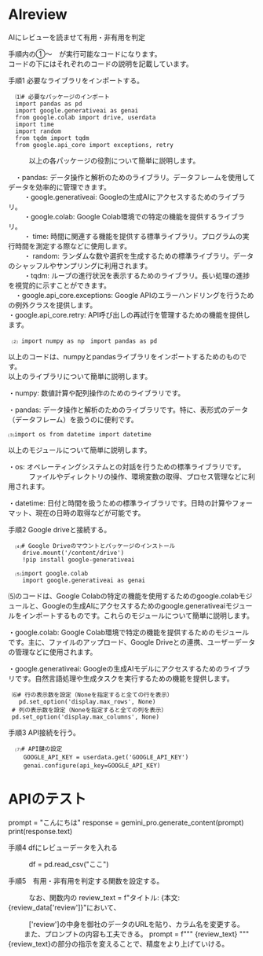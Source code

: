 # AIreview
AIにレビューを読ませて有用・非有用を判定  


手順内の①～　が実行可能なコードになります。  
コードの下にはそれぞれのコードの説明を記載しています。  


手順1 必要なライブラリをインポートする。  

      ⑴# 必要なパッケージのインポート
      import pandas as pd
      import google.generativeai as genai
      from google.colab import drive, userdata
      import time
      import random
      from tqdm import tqdm
      from google.api_core import exceptions, retry   

  
  　　　以上の各パッケージの役割について簡単に説明します。  
    
   　・pandas: データ操作と解析のためのライブラリ。データフレームを使用してデータを効率的に管理できます。  
　　 ・google.generativeai: Googleの生成AIにアクセスするためのライブラリ。  
　　 ・google.colab: Google Colab環境での特定の機能を提供するライブラリ。  
　　 ・ time: 時間に関連する機能を提供する標準ライブラリ。プログラムの実行時間を測定する際などに使用します。  
　　 ・ random: ランダムな数や選択を生成するための標準ライブラリ。データのシャッフルやサンプリングに利用されます。  
　　 ・tqdm: ループの進行状況を表示するためのライブラリ。長い処理の進捗を視覚的に示すことができます。  
   　・google.api_core.exceptions: Google APIのエラーハンドリングを行うための例外クラスを提供します。  
     ・google.api_core.retry: API呼び出しの再試行を管理するための機能を提供します。  

     ⑵ import numpy as np　import pandas as pd 
     
以上のコードは、numpyとpandasライブラリをインポートするためのものです。  
以上のライブラリについて簡単に説明します。  

・numpy: 数値計算や配列操作のためのライブラリです。

・pandas: データ操作と解析のためのライブラリです。特に、表形式のデータ（データフレーム）を扱うのに便利です。  

    ⑶import os from datetime import datetime  

    
以上のモジュールについて簡単に説明します。  

・os: オペレーティングシステムとの対話を行うための標準ライブラリです。  
　　　ファイルやディレクトリの操作、環境変数の取得、プロセス管理などに利用されます。

・datetime: 日付と時間を扱うための標準ライブラリです。日時の計算やフォーマット、現在の日時の取得などが可能です。



     
    

      

手順2 Google driveと接続する。  

      ⑷# Google Driveのマウントとパッケージのインストール
        drive.mount('/content/drive')
        !pip install google-generativeai  

      ⑸import google.colab
        import google.generativeai as genai  
        

⑸のコードは、Google Colabの特定の機能を使用するためのgoogle.colabモジュールと、Googleの生成AIにアクセスするためのgoogle.generativeaiモジュールをインポートするものです。これらのモジュールについて簡単に説明します。

・google.colab: Google Colab環境で特定の機能を提供するためのモジュールです。主に、ファイルのアップロード、Google Driveとの連携、ユーザーデータの管理などに使用されます。

・google.generativeai: Googleの生成AIモデルにアクセスするためのライブラリです。自然言語処理や生成タスクを実行するための機能を提供します。  


     ⑹# 行の表示数を設定（Noneを指定すると全ての行を表示）
       pd.set_option('display.max_rows', None)
     # 列の表示数を設定（Noneを指定すると全ての列を表示）
     pd.set_option('display.max_columns', None)


手順3 API接続を行う。  

      ⑺# API鍵の設定
     　　GOOGLE_API_KEY = userdata.get('GOOGLE_API_KEY')
     　　genai.configure(api_key=GOOGLE_API_KEY)

       

# APIのテスト
prompt = "こんにちは"
response = gemini_pro.generate_content(prompt)
print(response.text)

手順4 dfにレビューデータを入れる  

　　　df = pd.read_csv("ここ")  
   
手順5　有用・非有用を判定する関数を設定する。  

　　　なお、関数内の review_text = f"タイトル: {本文: {review_data['review']}"において、  
    
　　　['review']の中身を御社のデータのURLを貼り、カラム名を変更する。  
   　　
     また、プロンプトの内容も工夫できる。
     prompt = f"""
     {review_text}
     """
      {review_text}の部分の指示を変えることで、精度をより上げていける。
     
     
